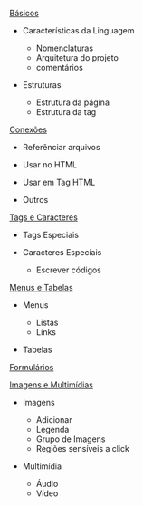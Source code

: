 [Básicos](notas/bahsico.md "Clique para ver o arquivo.md")

* Características da Linguagem

   - Nomenclaturas
   - Arquitetura do projeto
   - comentários

* Estruturas

   - Estrutura da página
   - Estrutura da tag

[Conexões](notas/conexomhes.md "Clique para ver o arquivo.md")  

* Referênciar arquivos

* Usar no HTML

* Usar em Tag HTML

* Outros

[Tags e Caracteres](notas/tags-e-caracteres.md "Clique para ver o arquivo.md")

* Tags Especiais

* Caracteres Especiais

   - Escrever códigos

[Menus e Tabelas](notas/menus-e-tabelas.md "Clique para ver o arquivo.md")

* Menus

   - Listas
   - Links

* Tabelas

[Formulários](notas/formulahrios.md "Clique para ver o arquivo.md")

[Imagens e Multimídias](notas/imagens-e-multimidias.md "Clique para ver o arquivo.md")

* Imagens

   - Adicionar
   - Legenda
   - Grupo de Imagens
   - Regiões sensíveis a click

* Multimídia

   - Áudio
   - Vídeo
